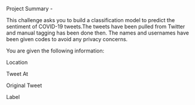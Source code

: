 Project Summary -


This challenge asks you to build a classification model to predict the sentiment of COVID-19 tweets.The tweets have been pulled from Twitter and manual tagging has been done then.
The names and usernames have been given codes to avoid any privacy concerns.



You are given the following information:


Location


Tweet At


Original Tweet


Label
